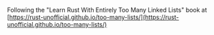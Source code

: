 Following the "Learn Rust With Entirely Too Many Linked Lists" book at [https://rust-unofficial.github.io/too-many-lists/](https://rust-unofficial.github.io/too-many-lists/)
